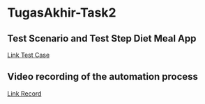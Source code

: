 # TugasAkhir-Task2

## Test Scenario and Test Step Diet Meal App
[Link Test Case](https://docs.google.com/spreadsheets/d/1js5BjZpp-LiRPDTAL2M1t2NCK1Dc7-ES7a9wxr4Y9b8/edit#gid=0)

## Video recording of the automation process
[Link Record](https://drive.google.com/file/d/18VdFNk2Ozu5K3RFYfeVKmty5SYkf1opg/view?usp=sharing)
